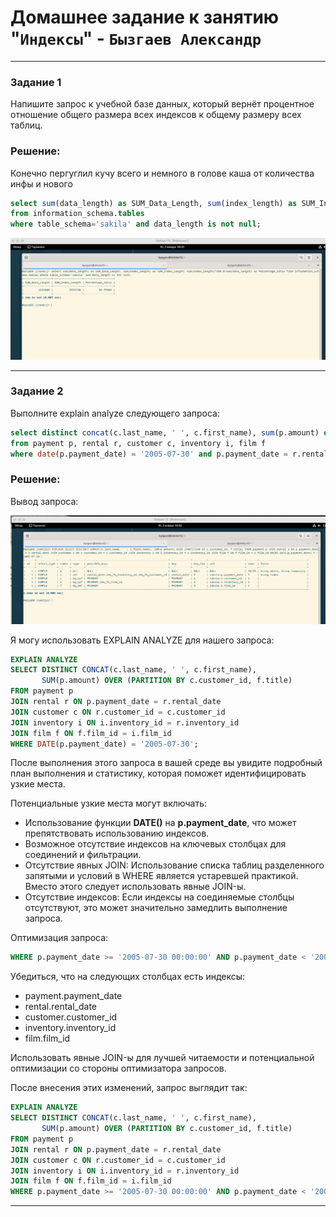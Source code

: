 # Домашнее задание к занятию "`Индексы`" - `Бызгаев Александр`

---

### Задание 1

Напишите запрос к учебной базе данных, который вернёт процентное отношение общего размера всех индексов к общему размеру всех таблиц.

### Решение:

Конечно пергуглил кучу всего и немного в голове каша от количества инфы и нового

```sql
select sum(data_length) as SUM_Data_Length, sum(index_length) as SUM_Index_Length, sum(index_length)*100.0/sum(data_length) as Persentage_ratio
from information_schema.tables
where table_schema='sakila' and data_length is not null;
```

![image](https://github.com/Byzgaev-I/Index/blob/main/Index%20-1.png)

---

### Задание 2

Выполните explain analyze следующего запроса:

```sql
select distinct concat(c.last_name, ' ', c.first_name), sum(p.amount) over (partition by c.customer_id, f.title)
from payment p, rental r, customer c, inventory i, film f
where date(p.payment_date) = '2005-07-30' and p.payment_date = r.rental_date and r.customer_id = c.customer_id and i.inventory_id = r.inventory_id
```

### Решение:

Вывод запроса:

![image](https://github.com/Byzgaev-I/Index/blob/main/Index%20-2.png)

Я могу использовать EXPLAIN ANALYZE для нашего запроса:

```sql
EXPLAIN ANALYZE
SELECT DISTINCT CONCAT(c.last_name, ' ', c.first_name),
       SUM(p.amount) OVER (PARTITION BY c.customer_id, f.title)
FROM payment p
JOIN rental r ON p.payment_date = r.rental_date
JOIN customer c ON r.customer_id = c.customer_id
JOIN inventory i ON i.inventory_id = r.inventory_id
JOIN film f ON f.film_id = i.film_id
WHERE DATE(p.payment_date) = '2005-07-30';

```
После выполнения этого запроса в вашей среде вы увидите подробный план выполнения и статистику, которая поможет идентифицировать узкие места.  

Потенциальные узкие места могут включать:  

 - Использование функции **DATE()** на **p.payment_date**, что может препятствовать использованию индексов.  
 - Возможное отсутствие индексов на ключевых столбцах для соединений и фильтрации.
 - Отсутствие явных JOIN: Использование списка таблиц разделенного запятыми и условий в WHERE является устаревшей практикой. Вместо этого следует использовать явные JOIN-ы.  
 - Отсутствие индексов: Если индексы на соединяемые столбцы отсутствуют, это может значительно замедлить выполнение запроса.  
  
Оптимизация запроса:

```sql
WHERE p.payment_date >= '2005-07-30 00:00:00' AND p.payment_date < '2005-07-31 00:00:00'
```

Убедиться, что на следующих столбцах есть индексы:  

- payment.payment_date
- rental.rental_date
- customer.customer_id
- inventory.inventory_id
- film.film_id

Использовать явные JOIN-ы для лучшей читаемости и потенциальной оптимизации со стороны оптимизатора запросов.

После внесения этих изменений, запрос выглядит так:

```sql
EXPLAIN ANALYZE
SELECT DISTINCT CONCAT(c.last_name, ' ', c.first_name),
       SUM(p.amount) OVER (PARTITION BY c.customer_id, f.title)
FROM payment p
JOIN rental r ON p.payment_date = r.rental_date
JOIN customer c ON r.customer_id = c.customer_id
JOIN inventory i ON i.inventory_id = r.inventory_id
JOIN film f ON f.film_id = i.film_id
WHERE p.payment_date >= '2005-07-30 00:00:00' AND p.payment_date < '2005-07-31 00:00:00';

```

---






























